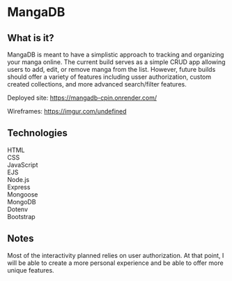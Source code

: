 # MangaDB
## What is it?
MangaDB is meant to have a simplistic approach to tracking and organizing your manga online. The current build serves as a simple CRUD app allowing users to add, edit, or remove manga from the list. However, future builds should offer a variety of features including usser authorization, custom created collections, and more advanced search/filter features.

Deployed site: https://mangadb-cpin.onrender.com/

Wireframes: https://imgur.com/undefined

## Technologies
HTML   
CSS  
JavaScript  
EJS  
Node.js  
Express  
Mongoose  
MongoDB  
Dotenv  
Bootstrap  

## Notes
Most of the interactivity planned relies on user authorization. At that point, I will be able to create a more personal experience and be able to offer more unique features.
